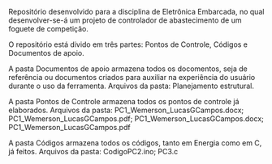 Repositório desenvolvido para a disciplina de Eletrônica Embarcada, no qual desenvolver-se-á um projeto de controlador de abastecimento de um foguete de competição.

O repositório está divido em três partes: Pontos de Controle, Códigos e Documentos de apoio.

A pasta Documentos de apoio armazena todos os docomentos, seja de referência ou documentos criados para
auxiliar na experiência do usuário durante o uso da ferramenta.
Arquivos da pasta: Planejamento estrutural.

A pasta Pontos de Controle armazena todos os pontos de controle já elaborados.
Arquivos da pasta: PC1_Wemerson_LucasGCampos.docx; PC1_Wemerson_LucasGCampos.pdf; PC1_Wemerson_LucasGCampos.docx; PC1_Wemerson_LucasGCampos.pdf

A pasta Códigos armazena todos os códigos, tanto em Energia como em C, já feitos.
Arquivos da pasta: CodigoPC2.ino; PC3.c


